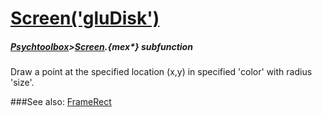 # [Screen('gluDisk')](Screen-gluDisk) 
##### [Psychtoolbox](Psychtoolbox)>[Screen](Screen).{mex*} subfunction


Draw a point at the specified location (x,y) in specified 'color' with radius  
'size'.  


###See also:
[FrameRect](Screen-FrameRect)
